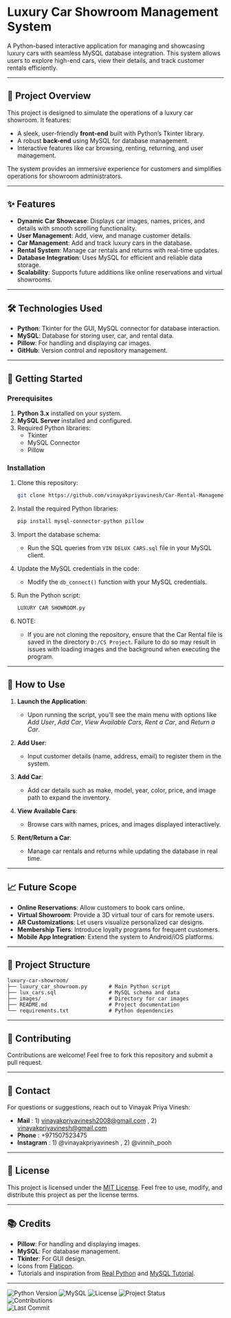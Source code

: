 # Luxury Car Showroom Management System

A Python-based interactive application for managing and showcasing luxury cars with seamless MySQL database integration. This system allows users to explore high-end cars, view their details, and track customer rentals efficiently.

---

## 🚗 Project Overview

This project is designed to simulate the operations of a luxury car showroom. It features:
- A sleek, user-friendly **front-end** built with Python’s Tkinter library.
- A robust **back-end** using MySQL for database management.
- Interactive features like car browsing, renting, returning, and user management.

The system provides an immersive experience for customers and simplifies operations for showroom administrators.

---

## ✨ Features

- **Dynamic Car Showcase**: Displays car images, names, prices, and details with smooth scrolling functionality.
- **User Management**: Add, view, and manage customer details.
- **Car Management**: Add and track luxury cars in the database.
- **Rental System**: Manage car rentals and returns with real-time updates.
- **Database Integration**: Uses MySQL for efficient and reliable data storage.
- **Scalability**: Supports future additions like online reservations and virtual showrooms.

---

## 🛠️ Technologies Used

- **Python**: Tkinter for the GUI, MySQL connector for database interaction.
- **MySQL**: Database for storing user, car, and rental data.
- **Pillow**: For handling and displaying car images.
- **GitHub**: Version control and repository management.

---

## 🚀 Getting Started

### Prerequisites

1. **Python 3.x** installed on your system.
2. **MySQL Server** installed and configured.
3. Required Python libraries:
   - Tkinter
   - MySQL Connector
   - Pillow

### Installation

1. Clone this repository:
   ```bash
   git clone https://github.com/vinayakpriyavinesh/Car-Rental-Management-System.git cd luxury-car-showroom
   ```
2. Install the required Python libraries:
   ```bash
   pip install mysql-connector-python pillow
   ```
3. Import the database schema:
   - Run the SQL queries from `VIN DELUX CARS.sql` file in your MySQL client.

4. Update the MySQL credentials in the code:
   - Modify the `db_connect()` function with your MySQL credentials.

5. Run the Python script:
   ```bash
   LUXURY CAR SHOWROOM.py
   ```
6. NOTE:
   - If you are not cloning the repository, ensure that the Car Rental file is saved in the directory `D:/CS Project`. Failure to do so may result in issues with loading images and the background when executing the program.

---

## 📖 How to Use

1. **Launch the Application**:
   - Upon running the script, you'll see the main menu with options like *Add User*, *Add Car*, *View Available Cars*, *Rent a Car*, and *Return a Car*.

2. **Add User**:
   - Input customer details (name, address, email) to register them in the system.

3. **Add Car**:
   - Add car details such as make, model, year, color, price, and image path to expand the inventory.

4. **View Available Cars**:
   - Browse cars with names, prices, and images displayed interactively.

5. **Rent/Return a Car**:
   - Manage car rentals and returns while updating the database in real time.

---

## 📈 Future Scope

- **Online Reservations**: Allow customers to book cars online.
- **Virtual Showroom**: Provide a 3D virtual tour of cars for remote users.
- **AR Customizations**: Let users visualize personalized car designs.
- **Membership Tiers**: Introduce loyalty programs for frequent customers.
- **Mobile App Integration**: Extend the system to Android/iOS platforms.

---

## 📂 Project Structure

```plaintext
luxury-car-showroom/
├── luxury_car_showroom.py       # Main Python script
├── lux_cars.sql                 # MySQL schema and data
├── images/                      # Directory for car images
├── README.md                    # Project documentation
└── requirements.txt             # Python dependencies
```

---

## 🤝 Contributing

Contributions are welcome! Feel free to fork this repository and submit a pull request.

---

## 📧 Contact
For questions or suggestions, reach out to Vinayak Priya Vinesh:
- **Mail**  : 1) vinayakpriyavinesh2008@gmail.com , 2) vinayakpriyavinesh@gmail.com
- **Phone**     : +971507523475
- **Instagram** : 1) @vinayakpriyavinesh , 2) @vinnih_pooh

---

## 📝 License

This project is licensed under the [MIT License](LICENSE.md). Feel free to use, modify, and distribute this project as per the license terms.

---

## 📚 Credits

- **Pillow**: For handling and displaying images.  
- **MySQL**: For database management.  
- **Tkinter**: For GUI design.  
- Icons from [Flaticon](https://www.flaticon.com).  
- Tutorials and inspiration from [Real Python](https://realpython.com) and [MySQL Tutorial](https://www.mysqltutorial.org).

---

![Python Version](https://img.shields.io/badge/Python-3.10-blue)
![MySQL](https://img.shields.io/badge/MySQL-8.0-orange)
![License](https://img.shields.io/badge/license-MIT-green)
![Project Status](https://img.shields.io/badge/Status-Complete-red)  
![Contributions](https://img.shields.io/badge/Contributions-Welcome-purple)  
![Last Commit](https://img.shields.io/github/last-commit/vinayakpriyavinesh/Car-Rental-Management-System)


